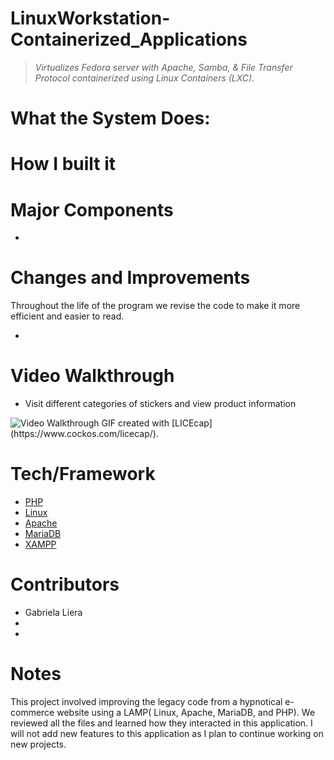 # LinuxWorkstation-Containerized_Applications
> *Virtualizes Fedora server with Apache, Samba, & File Transfer Protocol containerized using Linux Containers (LXC).*

# What the System Does:


# How I built it


# Major Components
<ul>
  <li></li>
</ul>

# Changes and Improvements
Throughout the life of the program we revise the code to make it more efficient and easier to read. 

<ul>
  <li></li>
</ul>


# Video Walkthrough

  <ul>
    <li>Visit different categories of stickers and view product information</li>
  </ul>
<img src= 'stickerXYZ_recording.gif' title='Video Walkthrough' width='' alt='Video Walkthrough' />
GIF created with [LICEcap](https://www.cockos.com/licecap/).  

# Tech/Framework
<ul>
  <li><a href="https://www.php.net/">PHP</a></li>
  <li><a href="https://www.linux.org/pages/download/">Linux</a></li>
  <li><a href="https://httpd.apache.org/">Apache</a></li>
  <li><a href="https://mariadb.org/download/?t=mariadb&p=mariadb&r=10.11.0&os=windows&cpu=x86_64&pkg=msi&m=gigenet">MariaDB</a></li>
  <li><a href="https://www.apachefriends.org/">XAMPP</a></li>
</ul>

# Contributors
  <ul>
  <li>Gabriela Liera</li>
  <li></li>
  <li></li>
  </ul>

# Notes
This project involved improving the legacy code from a hypnotical e-commerce website using a LAMP( Linux, Apache, MariaDB, and PHP). We reviewed all the files and learned how they interacted in this application. I will not add new features to this application as I plan to continue working on new projects.
